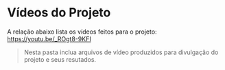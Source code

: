 # Vídeos do Projeto
A relação abaixo lista os vídeos feitos para o projeto:
https://youtu.be/_ROgt8-9KFI 

> Nesta pasta inclua arquivos de vídeo produzidos para divulgação do 
> projeto e seus resutados.

